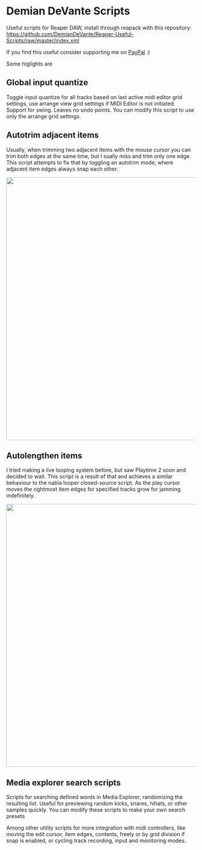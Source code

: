 # Demian DeVante Scripts

Useful scripts for Reaper DAW, install through reapack with this repository:
https://github.com/DemianDeVante/Reaper-Useful-Scripts/raw/master/index.xml

If you find this useful consider supporting me on [PayPal](https://paypal.me/DemianDeVante) :)

Some higlights are

## Global input quantize
Toggle input quantize for all tracks based on last active midi editor grid settings, use arrange view grid settings if MIDI Editor is not initiated. Support for swing. Leaves no undo points. You can modify this script to use only the arrange grid settings. 

## Autotrim adjacent items
Usually, when trimming two adjacent items with the mouse cursor you can trim both edges at the same time, but I sually miss and trim only one edge. This script attempts to fix that by toggling an autotrim mode, where adjacent item edges always snap each other.

<img src="https://user-images.githubusercontent.com/113860974/191438027-d8015a17-bdb6-4412-be19-fb3f717ae805.gif" width="700" />

## Autolengthen items
I tried making a live looping system before, but saw Playtime 2 soon and decided to wait. This script is a result of that and achieves a similar behaviour to the nabla looper closed-source script. As the play cursor moves the rightmost item edges for specified tracks grow for jamming indefinitely.

<img src="https://user-images.githubusercontent.com/113860974/191438027-d8015a17-bdb6-4412-be19-fb3f717ae805.gif" width="700" />

## Media explorer search scripts
Scripts for searching defined words in Media Explorer, randomizing the resulting list. Useful for previewing random kicks, snares, hihats, or other samples quickly. You can modify these scripts to make your own search presets



Among other utility scripts for more integration with midi controllers, like moving the edit cursor, item edges, contents, freely or by grid division if snap is enabled, or cycling track recording, input and monitoring modes.
